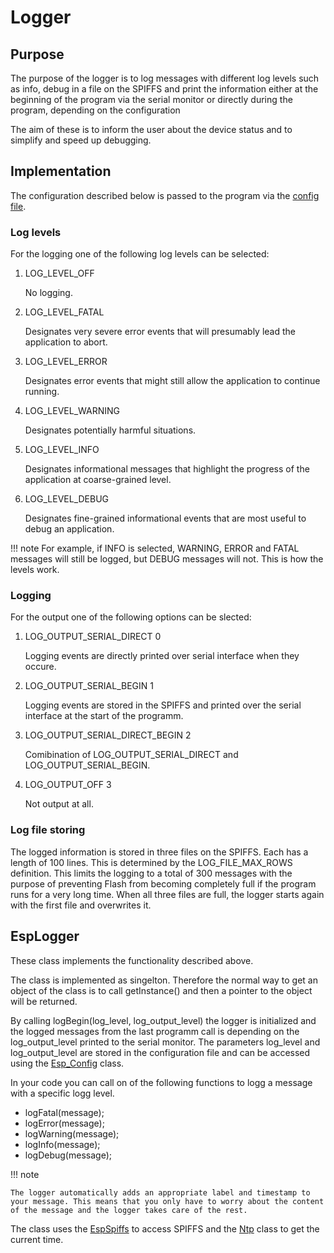 # Logger

## Purpose

The purpose of the logger is to log messages with different log levels such as info, debug in a file on the SPIFFS and print the information either at the beginning of the program via the serial monitor or directly during the program, depending on the configuration

The aim of these is to inform the user about the device status and to simplify and speed up debugging.

## Implementation

The configuration described below is passed to the program via the [config file](esp_config.md).

### Log levels

For the logging one of the following log levels can be selected: 

1. LOG_LEVEL_OFF 

    No logging.

2. LOG_LEVEL_FATAL

    Designates very severe error events that will presumably lead the application to abort.

3. LOG_LEVEL_ERROR

    Designates error events that might still allow the application to continue running.

4. LOG_LEVEL_WARNING 

    Designates potentially harmful situations.

5. LOG_LEVEL_INFO

    Designates informational messages that highlight the progress of the application at coarse-grained level.

6. LOG_LEVEL_DEBUG

    Designates fine-grained informational events that are most useful to debug an application.

!!! note
    For example, if INFO is selected, WARNING, ERROR and FATAL messages will still be logged, but DEBUG messages will not. This is how the levels work.

### Logging

For the output one of the following options can be slected: 

1. LOG_OUTPUT_SERIAL_DIRECT 0

    Logging events are directly printed over serial interface when they occure.

2. LOG_OUTPUT_SERIAL_BEGIN 1   

    Logging events are stored in the SPIFFS and printed over the serial interface at the start of the programm.

3. LOG_OUTPUT_SERIAL_DIRECT_BEGIN 2  

    Comibination of LOG_OUTPUT_SERIAL_DIRECT and LOG_OUTPUT_SERIAL_BEGIN.

4. LOG_OUTPUT_OFF 3     

    Not output at all.

### Log file storing

The logged information is stored in three files on the SPIFFS. Each has a length of 100 lines. This is determined by the LOG_FILE_MAX_ROWS definition. This limits the logging to a total of 300 messages with the purpose of preventing Flash from becoming completely full if the program runs for a very long time. When all three files are full, the logger starts again with the first file and overwrites it.

## EspLogger

These class implements the functionality described above.

The class is implemented as singelton. Therefore the normal way to get an object of the class is to call getInstance() and then a pointer to the object will be returned.

By calling logBegin(log_level, log_output_level) the logger is initialized and the logged messages from the last programm call is depending on the log_output_level printed to the serial monitor. The parameters log_level and log_output_level are stored in the configuration file and can be accessed using the [Esp_Config](esp_config.md) class.

In your code you can call on of the following functions to logg a message with a specific logg level.

- logFatal(message);
- logError(message);
- logWarning(message);
- logInfo(message);
- logDebug(message);

!!! note

    The logger automatically adds an appropriate label and timestamp to your message. This means that you only have to worry about the content of the message and the logger takes care of the rest.

The class uses the [EspSpiffs](esp_spiffs.md) to access SPIFFS and the [Ntp](esp_ntp.md) class to get the current time.
